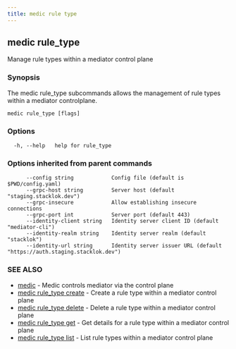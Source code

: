 ```yaml
---
title: medic rule type
---
```

## medic rule_type

Manage rule types within a mediator control plane

### Synopsis

The medic rule_type subcommands allows the management of rule types within
a mediator controlplane.

```
medic rule_type [flags]
```

### Options

```
  -h, --help   help for rule_type
```

### Options inherited from parent commands

```
      --config string            Config file (default is $PWD/config.yaml)
      --grpc-host string         Server host (default "staging.stacklok.dev")
      --grpc-insecure            Allow establishing insecure connections
      --grpc-port int            Server port (default 443)
      --identity-client string   Identity server client ID (default "mediator-cli")
      --identity-realm string    Identity server realm (default "stacklok")
      --identity-url string      Identity server issuer URL (default "https://auth.staging.stacklok.dev")
```

### SEE ALSO

* [medic](medic.md)	 - Medic controls mediator via the control plane
* [medic rule_type create](medic_rule_type_create.md)	 - Create a rule type within a mediator control plane
* [medic rule_type delete](medic_rule_type_delete.md)	 - Delete a rule type within a mediator control plane
* [medic rule_type get](medic_rule_type_get.md)	 - Get details for a rule type within a mediator control plane
* [medic rule_type list](medic_rule_type_list.md)	 - List rule types within a mediator control plane

